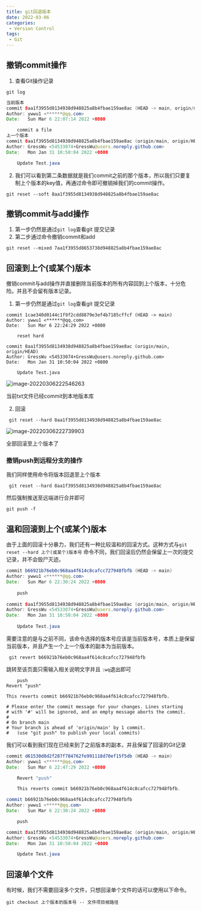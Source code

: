 ```yaml
---
title: git回退版本
date: 2022-03-06
categories:
 - Version Control
tags:
 - Git
---
```


## 撤销commit操作

1. 查看Git操作记录

```shell
git log
```

```java
当前版本
commit 8aa1f3955d8134938d948825a8b4fbae159ae8ac (HEAD -> main, origin/main, origin/HEAD)
Author: ywwu1 <******@qq.com>
Date:   Sun Mar 6 22:07:14 2022 +0800

    commit a file
上一个版本
commit 8aa1f3955d8134938d948825a8b4fbae159ae8ac (origin/main, origin/HEAD)
Author: GressWu <54533074+GressWu@users.noreply.github.com>
Date:   Mon Jan 31 10:50:04 2022 +0800

    Update Test.java

```

2. 我们可以看到第二条数据就是我们commit之前的那个版本，所以我们只要复制上个版本的key值，再通过命令即可撤销掉我们的commit操作。

```shell
git reset --soft 8aa1f3955d8134938d948825a8b4fbae159ae8ac
```

## 撤销commit与add操作

1. 第一步仍然是通过`git log`查看git 提交记录
2. 第二步通过命令撤销commit和add

```shell
git reset --mixed 7aa1f3955d8653738d948825a8b4fbae159ae8ac
```

## 回滚到上个(或某个)版本

撤销commit与add操作并直接删除当前版本的所有内容回到上个版本，十分危险。并且不会留有版本记录。

1. 第一步仍然是通过`git log`查看git 提交记录

```shell
commit 1cae340d0144c1f9f2cdd8879e3ef4b7185cffcf (HEAD -> main)
Author: ywwu1 <******@qq.com>
Date:   Sun Mar 6 22:24:29 2022 +0800

    reset hard

commit 8aa1f3955d8134938d948825a8b4fbae159ae8ac (origin/main, origin/HEAD)
Author: GressWu <54533074+GressWu@users.noreply.github.com>
Date:   Mon Jan 31 10:50:04 2022 +0800

    Update Test.java

```

![image-20220306222546263](https://md-img-market.oss-cn-beijing.aliyuncs.com/img/image-20220306222546263.png)

当前txt文件已经commit到本地版本库

2. 回滚

```shell
 git reset --hard 8aa1f3955d8134938d948825a8b4fbae159ae8ac
```

![image-20220306222739903](https://md-img-market.oss-cn-beijing.aliyuncs.com/img/image-20220306222739903.png)

全部回滚至上个版本了

### 撤销push到远程分支的操作

我们同样使用命令将版本回退至上个版本

```shell
 git reset --hard 8aa1f3955d8134938d948825a8b4fbae159ae8ac
```

然后强制推送至远端进行合并即可

```shell
git push -f
```

## 温和回滚到上个(或某个)版本

由于上面的回滚十分暴力，我们还有一种比较温和的回滚方式。这种方式与`git reset --hard 上个(或某个)版本号` 命令不同，我们回滚后仍然会保留上一次的提交记录，并不会毁尸灭迹。

```java
commit b66921b76eb0c968aa4f614c8cafcc727948fbfb (HEAD -> main)            
Author: ywwu1 <******@qq.com>                                         
Date:   Sun Mar 6 22:30:24 2022 +0800                                     
                                                                          
    push                                                                  
                                                                          
commit 8aa1f3955d8134938d948825a8b4fbae159ae8ac (origin/main, origin/HEAD)
Author: GressWu <54533074+GressWu@users.noreply.github.com>               
Date:   Mon Jan 31 10:50:04 2022 +0800                                    
                                                                          
    Update Test.java 
```

需要注意的是与之前不同，该命令选择的版本号应该是当前版本号，本质上是保留当前版本，并且产生一个上一个版本的副本为当前版本。

```shell
 git revert b66921b76eb0c968aa4f614c8cafcc727948fbfb
```

跳转至该页面只需输入相关说明文字并且 `:wq`退出即可

```shell
    push
Revert "push"

This reverts commit b66921b76eb0c968aa4f614c8cafcc727948fbfb.

# Please enter the commit message for your changes. Lines starting
# with '#' will be ignored, and an empty message aborts the commit.
#
# On branch main
# Your branch is ahead of 'origin/main' by 1 commit.
#   (use "git push" to publish your local commits)

```

我们可以看到我们现在已经来到了之前版本的副本，并且保留了回滚的Git记录

```java
commit d61530d8d2f287f784762fe991118d70ef15f5db (HEAD -> main)
Author: ywwu1 <******@qq.com>                             
Date:   Sun Mar 6 22:47:29 2022 +0800                         

    Revert "push"

    This reverts commit b66921b76eb0c968aa4f614c8cafcc727948fbfb.

commit b66921b76eb0c968aa4f614c8cafcc727948fbfb
Author: ywwu1 <*****@qq.com>
Date:   Sun Mar 6 22:30:24 2022 +0800

    push

commit 8aa1f3955d8134938d948825a8b4fbae159ae8ac (origin/main, origin/HEAD)
Author: GressWu <54533074+GressWu@users.noreply.github.com>
Date:   Mon Jan 31 10:50:04 2022 +0800

    Update Test.java

```

## 回滚单个文件
有时候，我们不需要回滚多个文件，只想回滚单个文件的话可以使用以下命令。
```Shell
git checkout 上个版本的版本号 -- 文件项目根路径
```

